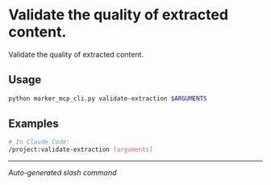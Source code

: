 # Validate the quality of extracted content.

Validate the quality of extracted content.

## Usage

```bash
python marker_mcp_cli.py validate-extraction $ARGUMENTS
```

## Examples

```bash
# In Claude Code:
/project:validate-extraction [arguments]
```

---
*Auto-generated slash command*
